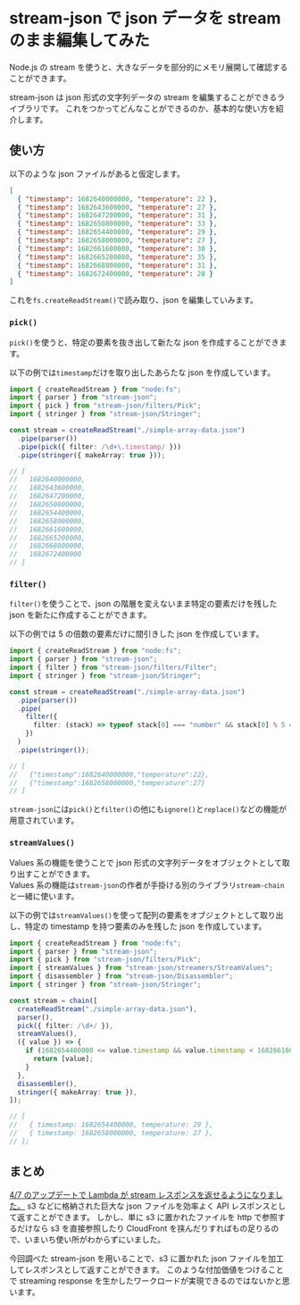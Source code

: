 # stream-json で json データを stream のまま編集してみた

Node.js の stream を使うと、大きなデータを部分的にメモリ展開して確認することができます。

stream-json は json 形式の文字列データの stream を編集することができるライブラリです。
これをつかってどんなことができるのか、基本的な使い方を紹介します。

## 使い方

以下のような json ファイルがあると仮定します。

```json
[
  { "timestamp": 1682640000000, "temperature": 22 },
  { "timestamp": 1682643600000, "temperature": 27 },
  { "timestamp": 1682647200000, "temperature": 31 },
  { "timestamp": 1682650800000, "temperature": 33 },
  { "timestamp": 1682654400000, "temperature": 29 },
  { "timestamp": 1682658000000, "temperature": 27 },
  { "timestamp": 1682661600000, "temperature": 30 },
  { "timestamp": 1682665200000, "temperature": 35 },
  { "timestamp": 1682668800000, "temperature": 31 },
  { "timestamp": 1682672400000, "temperature": 28 }
]
```

これを`fs.createReadStream()`で読み取り、json を編集していみます。

### `pick()`

`pick()`を使うと、特定の要素を抜き出して新たな json を作成することができます。

以下の例では`timestamp`だけを取り出したあらたな json を作成しています。

```ts
import { createReadStream } from "node:fs";
import { parser } from "stream-json";
import { pick } from "stream-json/filters/Pick";
import { stringer } from "stream-json/Stringer";

const stream = createReadStream("./simple-array-data.json")
  .pipe(parser())
  .pipe(pick({ filter: /\d+\.timestamp/ }))
  .pipe(stringer({ makeArray: true }));

// [
//   1682640000000,
//   1682643600000,
//   1682647200000,
//   1682650800000,
//   1682654400000,
//   1682658000000,
//   1682661600000,
//   1682665200000,
//   1682668800000,
//   1682672400000
// ]
```

### `filter()`

`filter()`を使うことで、json の階層を変えないまま特定の要素だけを残した json を新たに作成することができます。

以下の例では 5 の倍数の要素だけに間引きした json を作成しています。

```ts
import { createReadStream } from "node:fs";
import { parser } from "stream-json";
import { filter } from "stream-json/filters/Filter";
import { stringer } from "stream-json/Stringer";

const stream = createReadStream("./simple-array-data.json")
  .pipe(parser())
  .pipe(
    filter({
      filter: (stack) => typeof stack[0] === "number" && stack[0] % 5 === 0,
    })
  )
  .pipe(stringer());

// [
//   {"timestamp":1682640000000,"temperature":22},
//   {"timestamp":1682658000000,"temperature":27}
// ]
```

`stream-json`には`pick()`と`filter()`の他にも`ignore()`と`replace()`などの機能が用意されています。

### `streamValues()`

Values 系の機能を使うことで json 形式の文字列データをオブジェクトとして取り出すことができます。  
Values 系の機能は`stream-json`の作者が手掛ける別のライブラリ`stream-chain`と一緒に使います。

以下の例では`streamValues()`を使って配列の要素をオブジェクトとして取り出し、特定の timestamp を持つ要素のみを残した json を作成しています。

```ts
import { createReadStream } from "node:fs";
import { parser } from "stream-json";
import { pick } from "stream-json/filters/Pick";
import { streamValues } from "stream-json/streamers/StreamValues";
import { disassembler } from "stream-json/Disassembler";
import { stringer } from "stream-json/Stringer";

const stream = chain([
  createReadStream("./simple-array-data.json"),
  parser(),
  pick({ filter: /\d+/ }),
  streamValues(),
  ({ value }) => {
    if (1682654400000 <= value.timestamp && value.timestamp < 1682661600000) {
      return [value];
    }
  },
  disassembler(),
  stringer({ makeArray: true }),
]);

// [
//   { timestamp: 1682654400000, temperature: 29 },
//   { timestamp: 1682658000000, temperature: 27 },
// ];
```

## まとめ

[4/7 のアップデートで Lambda が stream レスポンスを返せるようになりました。](https://aws.amazon.com/jp/about-aws/whats-new/2023/04/aws-lambda-response-payload-streaming/)
s3 などに格納された巨大な json ファイルを効率よく API レスポンスとして返すことができます。
しかし、単に s3 に置かれたファイルを http で参照するだけなら s3 を直接参照したり CloudFront を挟んだりすればもの足りるので、いまいち使い所がわからずにいました。

今回調べた stream-json を用いることで、s3 に置かれた json ファイルを加工してレスポンスとして返すことができます。
このような付加価値をつけることで streaming response を生かしたワークロードが実現できるのではないかと思います。
